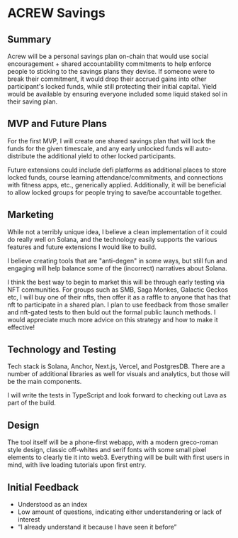 # ACREW Savings

## Summary

Acrew will be a personal savings plan on-chain that would use social encouragement + shared accountability commitments to help enforce people to sticking to the savings plans they devise. If someone were to break their commitment, it would drop their accrued gains into other participant's locked funds, while still protecting their initial capital. Yield would be available by ensuring everyone included some liquid staked sol in their saving plan.

## MVP and Future Plans

For the first MVP, I will create one shared savings plan that will lock the funds for the given timescale, and any early unlocked funds will auto-distribute the additional yield to other locked participants.

Future extensions could include defi platforms as additional places to store locked funds, course learning attendance/commitments, and connections with fitness apps, etc., generically applied. Additionally, it will be beneficial to allow locked groups for people trying to save/be accountable together.

## Marketing

While not a terribly unique idea, I believe a clean implementation of it could do really well on Solana, and the technology easily supports the various features and future extensions I would like to build.

I believe creating tools that are "anti-degen" in some ways, but still fun and engaging will help balance some of the (incorrect) narratives about Solana.

I think the best way to begin to market this will be through early testing via NFT communities. For groups such as SMB, Saga Monkes, Galactic Geckos etc, I will buy one of their nfts, then offer it as a raffle to anyone that has that nft to participate in a shared plan. I plan to use feedback from those smaller and nft-gated tests to then buld out the formal public launch methods. I would appreciate much more advice on this strategy and how to make it effective!

## Technology and Testing

Tech stack is Solana, Anchor, Next.js, Vercel, and PostgresDB. There are a number of additional libraries as well for visuals and analytics, but those will be the main components.

I will write the tests in TypeScript and look forward to checking out Lava as part of the build.

## Design

The tool itself will be a phone-first webapp, with a modern greco-roman style design, classic off-whites and serif fonts with some small pixel elements to clearly tie it into web3. Everything will be built with first users in mind, with live loading tutorials upon first entry.

## Initial Feedback

- Understood as an index
- Low amount of questions, indicating either understandering or lack of interest
- “I already understand it because I have seen it before”
